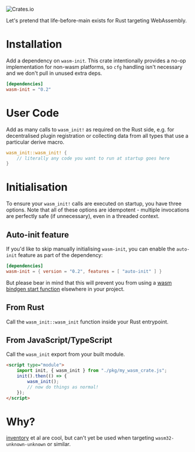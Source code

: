 ![Crates.io](https://img.shields.io/crates/v/wasm-init)

Let's pretend that life-before-main exists for Rust targeting WebAssembly.

# Installation
Add a dependency on `wasm-init`. This crate intentionally provides a no-op implementation for non-wasm platforms, so `cfg` handling isn't necessary and we don't pull in unused extra deps.

```toml
[dependencies]
wasm-init = "0.2"
```

# User Code
Add as many calls to `wasm_init!` as required on the Rust side, e.g. for decentralised plugin registration or collecting data from all types that use a particular derive macro.

```rust
wasm_init::wasm_init! {
	// literally any code you want to run at startup goes here
}
```

# Initialisation
To ensure your `wasm_init!` calls are executed on startup, you have three options. Note that all of these options are idempotent - multiple invocations are perfectly safe (if unnecessary), even in a threaded context.

## Auto-init feature
If you'd like to skip manually initialising `wasm-init`, you can enable the `auto-init` feature as part of the dependency:

```toml
[dependencies]
wasm-init = { version = "0.2", features = [ "auto-init" ] }
```

But please bear in mind that this will prevent you from using a [wasm bindgen start function](https://rustwasm.github.io/wasm-bindgen/reference/attributes/on-rust-exports/start.html) elsewhere in your project.

## From Rust
Call the `wasm_init::wasm_init` function inside your Rust entrypoint.

## From JavaScript/TypeScript
Call the `wasm_init` export from your built module.

```html
<script type="module">
	import init, { wasm_init } from "./pkg/my_wasm_crate.js";
	init().then(() => {
		wasm_init();
		// now do things as normal!
	});
</script>
```

# Why?
[inventory](https://github.com/dtolnay/inventory) et al are cool, but can't yet be used when targeting `wasm32-unknown-unknown` or similar.
